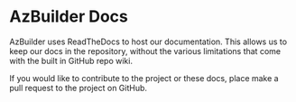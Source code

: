 # AzBuilder Docs

AzBuilder uses ReadTheDocs to host our documentation.  This allows us to keep our docs in the repository, without the various limitations that come with the built in GitHub repo wiki.

If you would like to contribute to the project or these docs, place make a pull request to the project on GitHub.
